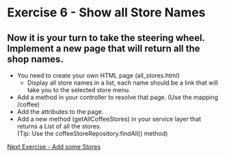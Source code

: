 # Exercise 6 - Show all Store Names
## Now it is your turn to take the steering wheel. Implement a new page that will return all the shop names.

* You need to create your own HTML page (all_stores.html) 
    * Display all store names in a list, each name should be a link that will take you to the selected store menu.
* Add a method in your controller to resolve that page. (Use the mapping /coffee)
* Add the attributes to the page.
* Add a new method (getAllCoffeeStores) in your service layer that returns a List of all the stores.  
(Tip: Use the coffeeStoreRepository.findAll() method)

[Next Exercise - Add some Stores](../documents/exercise7.md)